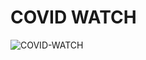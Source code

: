 # COVID WATCH
![COVID-WATCH](https://cdn.discordapp.com/attachments/726220926139629639/731927255759978576/ICON.png)
